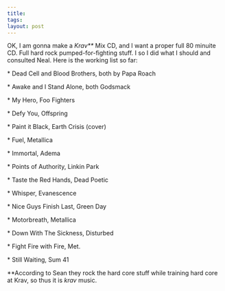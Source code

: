```yaml
---
title: 
tags: 
layout: post
---
```

OK, I am gonna make a _Krav\*\*_ Mix CD, and I want a proper full 80 minuite CD.  Full hard rock pumped-for-fighting stuff.  I so I did what I should and consulted Neal.  Here is the working list so far:



 \* Dead Cell and Blood Brothers, both by Papa Roach

 \* Awake and I Stand Alone, both Godsmack

 \* My Hero, Foo Fighters

 \* Defy You, Offspring

 \* Paint it Black, Earth Crisis (cover)

 \* Fuel, Metallica

 \* Immortal, Adema

 \* Points of Authority, Linkin Park

 \* Taste the Red Hands, Dead Poetic

 \* Whisper, Evanescence

 \* Nice Guys Finish Last, Green Day

 \* Motorbreath, Metallica

 \* Down With The Sickness, Disturbed

 \* Fight Fire with Fire, Met.

 \* Still Waiting, Sum 41



\*\*According to Sean they rock the hard core stuff while training hard core at Krav, so thus it is _krav_ music.
